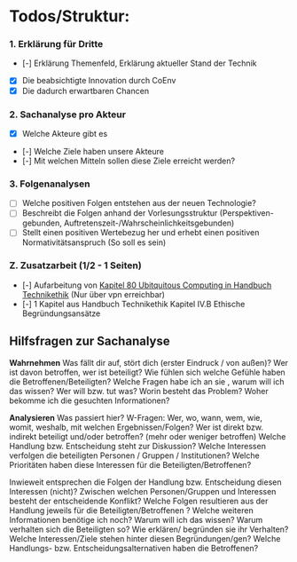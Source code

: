 # Todos/Struktur:

### 1. Erklärung für Dritte

- [-] Erklärung Themenfeld, Erklärung aktueller Stand der Technik
- [x] Die beabsichtigte Innovation durch CoEnv
- [x] Die dadurch erwartbaren Chancen

### 2. Sachanalyse pro Akteur

- [x] Welche Akteure gibt es
- [-] Welche Ziele haben unsere Akteure
- [-] Mit welchen Mitteln sollen diese Ziele erreicht werden?

### 3. Folgenanalysen

- [ ] Welche positiven Folgen entstehen aus der neuen Technologie?
- [ ] Beschreibt die Folgen anhand der Vorlesungsstruktur (Perspektiven-gebunden,
Auftretenszeit-/Wahrscheinlichkeitsgebunden)
- [ ] Stellt einen positiven Wertebezug her und erhebt einen positiven
Normativitätsanspruch (So soll es sein)

### Z. Zusatzarbeit (1/2 - 1 Seiten)

- [-] Aufarbeitung von [Kapitel 80 Ubitquitous Computing in Handbuch Technikethik](https://ebookcentral.proquest.com/lib/koln/reader.action?docID=1344746&ppg=381) (Nur über vpn erreichbar)
- [-] 1 Kapitel aus Handbuch Technikethik Kapitel IV.B Ethische Begründungsansätze

## Hilfsfragen zur Sachanalyse

**Wahrnehmen**
Was fällt dir auf, stört dich (erster Eindruck / von außen)?
Wer ist davon betroffen, wer ist beteiligt?
Wie fühlen sich welche Gefühle haben die Betroffenen/Beteiligten?
Welche Fragen habe ich an sie , warum will ich das wissen?
Wer will bzw. tut was?
Worin besteht das Problem?
Woher bekomme ich die gesuchten Informationen?

**Analysieren**
Was passiert hier? W-Fragen: Wer, wo, wann, wem, wie, womit, weshalb, mit welchen Ergebnissen/Folgen?
Wer ist direkt bzw. indirekt beteiligt und/oder betroffen? (mehr oder weniger betroffen)
Welche Handlung bzw. Entscheidung steht zur Diskussion?
Welche Interessen verfolgen die beteiligten Personen / Gruppen / Institutionen?
Welche Prioritäten haben diese Interessen für die Beteiligten/Betroffenen?

Inwieweit entsprechen die Folgen der Handlung bzw. Entscheidung diesen Interessen (nicht)?
Zwischen welchen Personen/Gruppen und Interessen besteht der entscheidende Konflikt?
Welche Folgen resultieren aus der Handlung jeweils für die Beteiligten/Betroffenen ?
Welche weiteren Informationen benötige ich noch?
Warum will ich das wissen?
Warum verhalten sich die Beteiligten so?
Wie erklären/ begründen sie ihr Verhalten?
Welche Interessen/Ziele stehen hinter diesen Begründungen/gen?
Welche Handlungs- bzw. Entscheidungsalternativen haben die Betroffenen?
